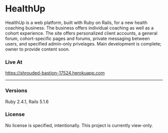 # HealthUp  
HealthUp is a web platform, built with Ruby on Rails, for a new health coaching business. The business offers individual coaching as well as a cohort experience. The site offers personalized client accounts, a general forum, cohort-specific pages and forums, private messaging between users, and specified admin-only privelages. Main development is complete; owner to provide content soon.

### Live At
https://shrouded-bastion-17524.herokuapp.com

---
### Versions
Ruby 2.4.1, Rails 5.1.6

### License
No license is specified, intentionally. This project is currently view-only.
